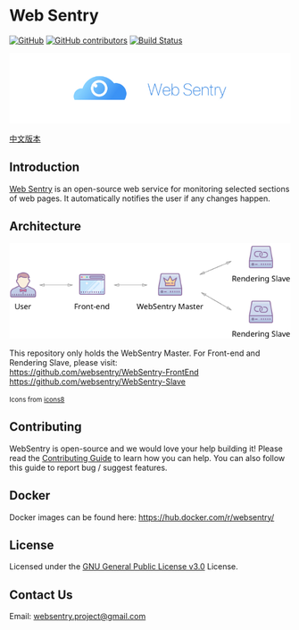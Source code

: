 # Web Sentry

[![GitHub](https://img.shields.io/github/license/websentry/WebSentry.svg)](https://github.com/websentry/WebSentry/blob/master/LICENSE)
[![GitHub contributors](https://img.shields.io/github/contributors/websentry/WebSentry.svg)](https://github.com/websentry/WebSentry/graphs/contributors)
[![Build Status](https://travis-ci.com/websentry/WebSentry.svg?branch=master)](https://travis-ci.com/websentry/WebSentry)



![logo_image](docs/assets/github_logo_800x200.jpg?raw=true)

[中文版本](./README.cn.md)

## Introduction

[Web Sentry](./) is an open-source web service for monitoring selected sections of web pages. It automatically notifies the user if any changes happen.

## Architecture

![architecture image](docs/assets/architecture.png?raw=true)  

This repository only holds the WebSentry Master. For Front-end and Rendering Slave, please visit:  
https://github.com/websentry/WebSentry-FrontEnd  
https://github.com/websentry/WebSentry-Slave

<small>Icons from [icons8](https://icons8.com/)</small>

## Contributing

WebSentry is open-source and we would love your help building it! Please read the [Contributing Guide](https://github.com/websentry/WebSentry/blob/master/docs/CONTRIBUTING.md) to learn how you can help. You can also follow this guide to report bug / suggest features.

## Docker

Docker images can be found here: https://hub.docker.com/r/websentry/

## License

Licensed under the [GNU General Public License v3.0](./LICENSE) License.

## Contact Us

Email: [websentry.project@gmail.com](mailto:websentry.project@gmail.com)
